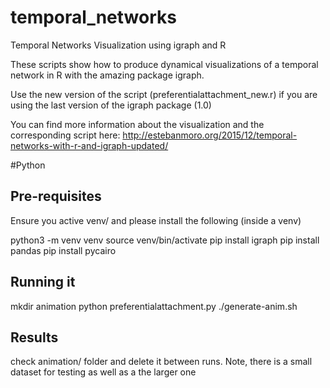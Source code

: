 # temporal_networks
Temporal Networks Visualization using igraph and R

These scripts show how to produce dynamical visualizations of a temporal network in R with the amazing package igraph. 

Use the new version of the script (preferentialattachment_new.r) if you are using the last version of the igraph package (1.0)

You can find more information about the visualization and the corresponding script here: http://estebanmoro.org/2015/12/temporal-networks-with-r-and-igraph-updated/

#Python
## Pre-requisites

Ensure you active venv/ and please install the following (inside a venv)

python3 -m venv venv
source venv/bin/activate
pip install igraph
pip install pandas
pip install pycairo

## Running it
mkdir animation
python preferentialattachment.py
./generate-anim.sh

## Results
check animation/ folder and delete it between runs. Note, there is a small dataset for testing as well as a the larger one
